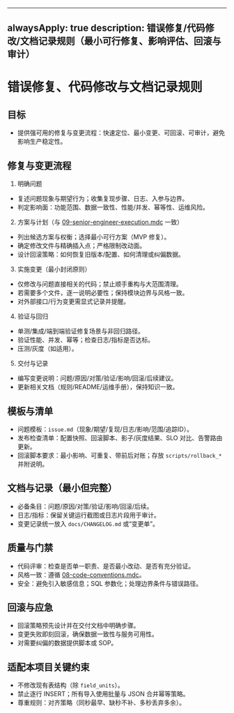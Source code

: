 ______________________________________________________________________

## alwaysApply: true description: 错误修复/代码修改/文档记录规则（最小可行修复、影响评估、回滚与审计）

# 错误修复、代码修改与文档记录规则

## 目标

- 提供强可用的修复与变更流程：快速定位、最小变更、可回滚、可审计，避免影响生产稳定性。

## 修复与变更流程

1. 明确问题

- 复述问题现象与期望行为；收集复现步骤、日志、入参与边界。
- 判定影响面：功能范围、数据一致性、性能/并发、幂等性、运维风险。

2. 方案与计划（与 [09-senior-engineer-execution.mdc](mdc:.cursor/rules/09-senior-engineer-execution.mdc) 一致）

- 列出候选方案与权衡；选择最小可行方案（MVP 修复）。
- 确定修改文件与精确插入点；严格限制改动面。
- 设计回滚策略：如何恢复旧版本/配置、如何清理或纠偏数据。

3. 实施变更（最小封闭原则）

- 仅修改与问题直接相关的代码；禁止顺手重构与大范围清理。
- 若需要多个文件，逐一说明必要性；保持模块边界与风格一致。
- 对外部接口/行为变更需显式记录并提醒。

4. 验证与回归

- 单测/集成/端到端验证修复场景与非回归路径。
- 验证性能、并发、幂等；检查日志/指标是否达标。
- 压测/灰度（如适用）。

5. 交付与记录

- 编写变更说明：问题/原因/对策/验证/影响/回滚/后续建议。
- 更新相关文档（规则/README/运维手册），保持知识一致。

## 模板与清单

- 问题模板：`issue.md`（现象/期望/复现/日志/影响/范围/追踪ID）。
- 发布检查清单：配置快照、回滚脚本、影子/灰度结果、SLO 对比、告警路由更新。
- 回滚脚本要求：最小影响、可重复、带前后对账；存放 `scripts/rollback_*` 并附说明。

## 文档与记录（最小但完整）

- 必备条目：问题/原因/对策/验证/影响/回滚/后续。
- 日志/指标：保留关键运行截图或日志片段用于审计。
- 变更记录统一放入 `docs/CHANGELOG.md` 或“变更单”。

## 质量与门禁

- 代码评审：检查是否单一职责、是否最小改动、是否有充分验证。
- 风格一致：遵循 [08-code-conventions.mdc](mdc:.cursor/rules/08-code-conventions.mdc)。
- 安全：避免引入敏感信息；SQL 参数化；处理边界条件与错误路径。

## 回滚与应急

- 回滚策略预先设计并在交付文档中明确步骤。
- 变更失败即刻回滚，确保数据一致性与服务可用性。
- 对需要纠偏的数据提供脚本或 SOP。

## 适配本项目关键约束

- 不修改现有表结构（除 `field_units`）。
- 禁止逐行 INSERT；所有导入使用批量与 JSON 合并幂等策略。
- 尊重规则：对齐策略（同秒最早、缺秒不补、多秒丢弃多余）。

